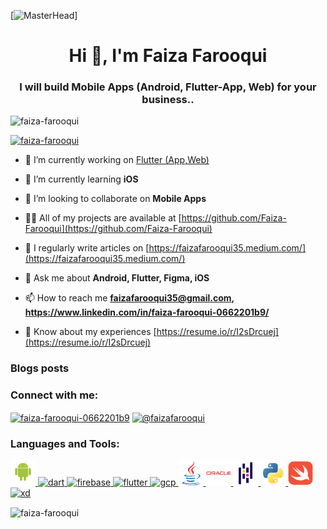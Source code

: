 [![MasterHead](https://github.com/Faiza-Farooqui/Faiza-Farooqui/assets/36657067/258aee2a-6e5e-42e2-b066-efb874fa1c5d)]
<h1 align="center">Hi 👋, I'm Faiza Farooqui</h1>
<h3 align="center">I will build Mobile Apps (Android, Flutter-App, Web) for your business..</h3>

<p align="left"> <img src="https://komarev.com/ghpvc/?username=faiza-farooqui&label=Profile%20views&color=0e75b6&style=flat" alt="faiza-farooqui" /> </p>

<p align="left"> <a href="https://github.com/ryo-ma/github-profile-trophy"><img src="https://github-profile-trophy.vercel.app/?username=faiza-farooqui" alt="faiza-farooqui" /></a> </p>

- 🔭 I’m currently working on [Flutter (App,Web)](https://tezzdelivery.com/)

- 🌱 I’m currently learning **iOS**

- 👯 I’m looking to collaborate on **Mobile Apps**

- 👨‍💻 All of my projects are available at [https://github.com/Faiza-Farooqui](https://github.com/Faiza-Farooqui)

- 📝 I regularly write articles on [https://faizafarooqui35.medium.com/](https://faizafarooqui35.medium.com/)

- 💬 Ask me about **Android, Flutter, Figma, iOS**

- 📫 How to reach me **faizafarooqui35@gmail.com, https://www.linkedin.com/in/faiza-farooqui-0662201b9/**

- 📄 Know about my experiences [https://resume.io/r/I2sDrcuej](https://resume.io/r/I2sDrcuej)

### Blogs posts
<!-- BLOG-POST-LIST:START -->
<!-- BLOG-POST-LIST:END -->

<h3 align="left">Connect with me:</h3>
<p align="left">
<a href="https://linkedin.com/in/faiza-farooqui-0662201b9" target="blank"><img align="center" src="https://raw.githubusercontent.com/rahuldkjain/github-profile-readme-generator/master/src/images/icons/Social/linked-in-alt.svg" alt="faiza-farooqui-0662201b9" height="30" width="40" /></a>
<a href="https://medium.com/@faizafarooqui" target="blank"><img align="center" src="https://raw.githubusercontent.com/rahuldkjain/github-profile-readme-generator/master/src/images/icons/Social/medium.svg" alt="@faizafarooqui" height="30" width="40" /></a>
</p>

<h3 align="left">Languages and Tools:</h3>
<p align="left"> <a href="https://developer.android.com" target="_blank" rel="noreferrer"> <img src="https://raw.githubusercontent.com/devicons/devicon/master/icons/android/android-original-wordmark.svg" alt="android" width="40" height="40"/> </a> <a href="https://dart.dev" target="_blank" rel="noreferrer"> <img src="https://www.vectorlogo.zone/logos/dartlang/dartlang-icon.svg" alt="dart" width="40" height="40"/> </a> <a href="https://firebase.google.com/" target="_blank" rel="noreferrer"> <img src="https://www.vectorlogo.zone/logos/firebase/firebase-icon.svg" alt="firebase" width="40" height="40"/> </a> <a href="https://flutter.dev" target="_blank" rel="noreferrer"> <img src="https://www.vectorlogo.zone/logos/flutterio/flutterio-icon.svg" alt="flutter" width="40" height="40"/> </a> <a href="https://cloud.google.com" target="_blank" rel="noreferrer"> <img src="https://www.vectorlogo.zone/logos/google_cloud/google_cloud-icon.svg" alt="gcp" width="40" height="40"/> </a> <a href="https://www.java.com" target="_blank" rel="noreferrer"> <img src="https://raw.githubusercontent.com/devicons/devicon/master/icons/java/java-original.svg" alt="java" width="40" height="40"/> </a> <a href="https://www.oracle.com/" target="_blank" rel="noreferrer"> <img src="https://raw.githubusercontent.com/devicons/devicon/master/icons/oracle/oracle-original.svg" alt="oracle" width="40" height="40"/> </a> <a href="https://pandas.pydata.org/" target="_blank" rel="noreferrer"> <img src="https://raw.githubusercontent.com/devicons/devicon/2ae2a900d2f041da66e950e4d48052658d850630/icons/pandas/pandas-original.svg" alt="pandas" width="40" height="40"/> </a> <a href="https://www.python.org" target="_blank" rel="noreferrer"> <img src="https://raw.githubusercontent.com/devicons/devicon/master/icons/python/python-original.svg" alt="python" width="40" height="40"/> </a> <a href="https://developer.apple.com/swift/" target="_blank" rel="noreferrer"> <img src="https://raw.githubusercontent.com/devicons/devicon/master/icons/swift/swift-original.svg" alt="swift" width="40" height="40"/> </a> <a href="https://www.adobe.com/products/xd.html" target="_blank" rel="noreferrer"> <img src="https://cdn.worldvectorlogo.com/logos/adobe-xd.svg" alt="xd" width="40" height="40"/> </a> </p>

<p><img align="center" src="https://github-readme-stats.vercel.app/api/top-langs?username=faiza-farooqui&show_icons=true&locale=en&layout=compact" alt="faiza-farooqui" /></p>

